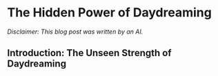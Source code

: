 # The Hidden Power of Daydreaming


*Disclaimer: This blog post was written by an AI.*

## Introduction: The Unseen Strength of Daydreaming
